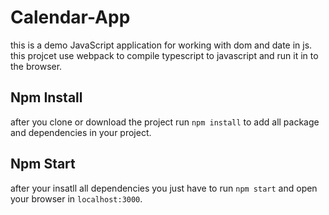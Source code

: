 # Calendar-App
this is a demo JavaScript application for working with dom and date in js.
this projcet use webpack to compile typescript to javascript and run it in to the browser.

## Npm Install
after you clone or download the project run `npm install` to add all package and dependencies in your project.

## Npm Start
after your insatll all dependencies you just have to run `npm start` and open your browser in `localhost:3000`.
